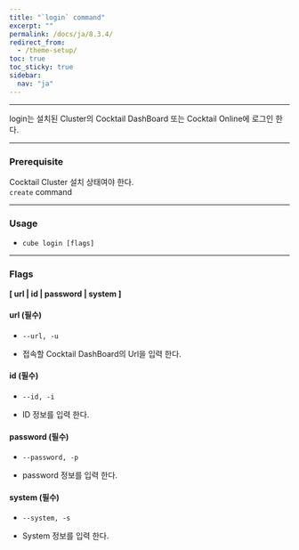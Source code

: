 ```yaml
---
title: "`login` command"
excerpt: ""
permalink: /docs/ja/8.3.4/
redirect_from:
  - /theme-setup/
toc: true
toc_sticky: true
sidebar:
  nav: "ja"
---
```


---
login는 설치된 Cluster의 Cocktail DashBoard 또는 Cocktail Online에 로그인 한다.

---
### Prerequisite
Cocktail Cluster 설치 상태여야 한다.  
`create` command 

----
### Usage

* `cube login [flags]`

----
### Flags  
**[ url | id | password | system ]**

#### url (필수)

* `--url, -u`

* 접속할 Cocktail DashBoard의 Url을 입력 한다.


#### id (필수)

* `--id, -i`

* ID 정보를 입력 한다.


#### password (필수)

* `--password, -p`

* password 정보를 입력 한다.

#### system (필수)

* `--system, -s`

* System 정보를 입력 한다.
